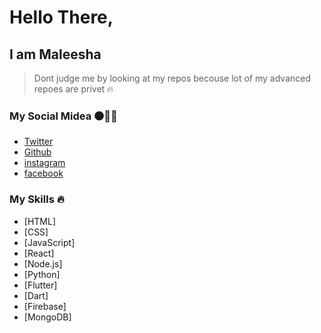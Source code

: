 # Hello There,

## I am Maleesha

> Dont judge me by looking at my repos becouse lot of my advanced repoes are privet 🔥

### My Social Midea ⚫🔵🔴

- [Twitter]("https://twitter.com/klpmaleesha")
- [Github]("https://github.com/klpmaleesha")
- [instagram]("https://www.instagram.com/klpmaleesha")
- [facebook]("https://www.facebook.com/klpmaleesha")


### My Skills 🔥

* [HTML]
* [CSS]
* [JavaScript]
* [React]
* [Node.js]
* [Python]
* [Flutter]
* [Dart]
* [Firebase]
* [MongoDB]

